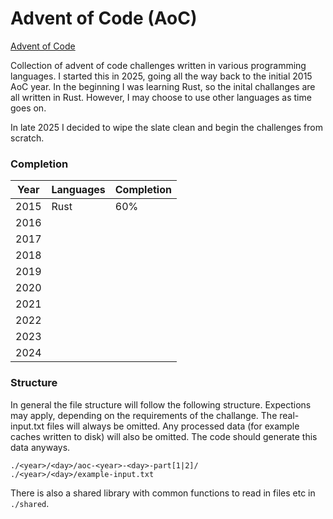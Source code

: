 # Advent of Code (AoC)

[Advent of Code](https://adventofcode.com/)

Collection of advent of code challenges written in various programming languages.
I started this in 2025, going all the way back to the initial 2015 AoC year. In 
the beginning I was learning Rust, so the inital challanges are all written in 
Rust. However, I may choose to use other languages as time goes on.

In late 2025 I decided to wipe the slate clean and begin the challenges from 
scratch.

### Completion

|Year|Languages|Completion|
|----|---------|----------|
|2015|Rust|60%|
|2016|||
|2017|||
|2018|||
|2019|||
|2020|||
|2021|||
|2022|||
|2023|||
|2024|||

### Structure

In general the file structure will follow the following structure. Expections may 
apply, depending on the requirements of the challange. The real-input.txt files 
will always be omitted. Any processed data (for example caches written to disk) 
will also be omitted. The code should generate this data anyways.

```
./<year>/<day>/aoc-<year>-<day>-part[1|2]/
./<year>/<day>/example-input.txt
```

There is also a shared library with common functions to read in files etc in 
`./shared`.